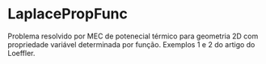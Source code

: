 # LaplacePropFunc
Problema resolvido por MEC de potenecial térmico para geometria 2D com propriedade variável determinada por função. Exemplos 1 e 2 do artigo do Loeffler.
